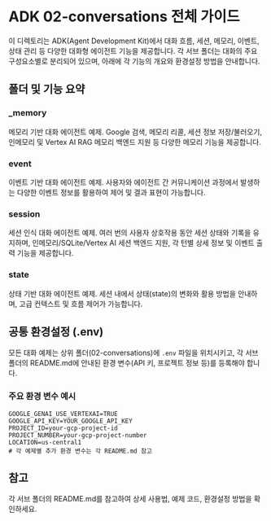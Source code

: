 # ADK 02-conversations 전체 가이드

이 디렉토리는 ADK(Agent Development Kit)에서 대화 흐름, 세션, 메모리, 이벤트, 상태 관리 등 다양한 대화형 에이전트 기능을 제공합니다. 각 서브 폴더는 대화의 주요 구성요소별로 분리되어 있으며, 아래에 각 기능의 개요와 환경설정 방법을 안내합니다.

## 폴더 및 기능 요약

### _memory
메모리 기반 대화 에이전트 예제. Google 검색, 메모리 리콜, 세션 정보 저장/불러오기, 인메모리 및 Vertex AI RAG 메모리 백엔드 지원 등 다양한 메모리 기능을 제공합니다.

### event
이벤트 기반 대화 에이전트 예제. 사용자와 에이전트 간 커뮤니케이션 과정에서 발생하는 다양한 이벤트 정보를 활용하여 제어 및 결과 표현이 가능합니다.

### session
세션 인식 대화 에이전트 예제. 여러 번의 사용자 상호작용 동안 세션 상태와 기록을 유지하며, 인메모리/SQLite/Vertex AI 세션 백엔드 지원, 각 턴별 상세 정보 및 이벤트 출력 기능을 제공합니다.

### state
상태 기반 대화 에이전트 예제. 세션 내에서 상태(state)의 변화와 활용 방법을 안내하며, 고급 컨텍스트 및 흐름 제어가 가능합니다.

## 공통 환경설정 (.env)
모든 대화 예제는 상위 폴더(02-conversations)에 `.env` 파일을 위치시키고, 각 서브 폴더의 README.md에 안내된 환경 변수(API 키, 프로젝트 정보 등)를 등록해야 합니다.

### 주요 환경 변수 예시
```
GOOGLE_GENAI_USE_VERTEXAI=TRUE
GOOGLE_API_KEY=YOUR_GOOGLE_API_KEY
PROJECT_ID=your-gcp-project-id
PROJECT_NUMBER=your-gcp-project-number
LOCATION=us-central1
# 각 예제별 추가 환경 변수는 각 README.md 참고
```

## 참고
각 서브 폴더의 README.md를 참고하여 상세 사용법, 예제 코드, 환경설정 방법을 확인하세요.
